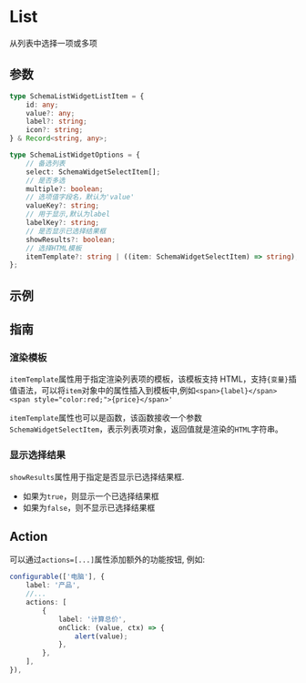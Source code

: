 # List

从列表中选择一项或多项

## 参数

```ts
type SchemaListWidgetListItem = {
    id: any;
    value?: any;
    label?: string;
    icon?: string;
} & Record<string, any>;

type SchemaListWidgetOptions = {
    // 备选列表
    select: SchemaWidgetSelectItem[];
    // 是否多选
    multiple?: boolean;
    // 选项值字段名，默认为'value'
    valueKey?: string;
    // 用于显示,默认为label
    labelKey?: string;
    // 是否显示已选择结果框
    showResults?: boolean;
    // 选择HTML模板
    itemTemplate?: string | ((item: SchemaWidgetSelectItem) => string);
};
```

## 示例

<demo html="autoform/widgets/list.html"/>

## 指南

### 渲染模板

`itemTemplate`属性用于指定渲染列表项的模板，该模板支持 HTML，支持`{变量}`插值语法，可以将`item`对象中的属性插入到模板中,例如`<span>{label}</span><span style="color:red;">{price}</span>'`

`itemTemplate`属性也可以是函数，该函数接收一个参数`SchemaWidgetSelectItem`，表示列表项对象，返回值就是渲染的`HTML`字符串。

### 显示选择结果

`showResults`属性用于指定是否显示已选择结果框.

-   如果为`true`，则显示一个已选择结果框
-   如果为`false`，则不显示已选择结果框

## Action

可以通过`actions=[...]`属性添加额外的功能按钮, 例如:

```ts
configurable(['电脑'], {
    label: '产品',
    //...
    actions: [
        {
            label: '计算总价',
            onClick: (value, ctx) => {
                alert(value);
            },
        },
    ],
}),
```
